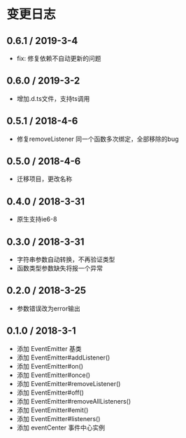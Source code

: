 # 变更日志

## 0.6.1 / 2019-3-4

- fix: 修复依赖不自动更新的问题

## 0.6.0 / 2019-3-2

- 增加.d.ts文件，支持ts调用

## 0.5.1 / 2018-4-6

- 修复removeListener 同一个函数多次绑定，全部移除的bug

## 0.5.0 / 2018-4-6

- 迁移项目，更改名称 

## 0.4.0 / 2018-3-31

- 原生支持ie6-8 

## 0.3.0 / 2018-3-31

- 字符串参数自动转换，不再验证类型
- 函数类型参数缺失将报一个异常

## 0.2.0 / 2018-3-25

- 参数错误改为error输出

## 0.1.0 / 2018-3-1

- 添加 EventEmitter 基类
- 添加 EventEmitter#addListener()
- 添加 EventEmitter#on()
- 添加 EventEmitter#once()
- 添加 EventEmitter#removeListener()
- 添加 EventEmitter#off()
- 添加 EventEmitter#removeAllListeners()
- 添加 EventEmitter#emit()
- 添加 EventEmitter#listeners()
- 添加 eventCenter 事件中心实例
